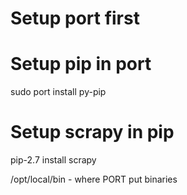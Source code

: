 Setup port first
================

Setup pip in port
=================
sudo port install py-pip

Setup scrapy in pip
===================
pip-2.7 install scrapy

/opt/local/bin - where PORT put binaries
